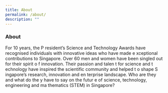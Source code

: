 ```yaml
---
title: About
permalink: /about/
description: ""
---
```

### **About**


For 10 years, the P resident’s Science and Technology Awards have recognised individuals with innovative ideas who have made e xceptional contributions to Singapore. Over 60 men and women have been singled out for their spirit o f innovation. Their passion and talen t for science and t echnology have inspired the scientific community and helped t o shape S ingapore’s research, innovation and en terprise landscape. Who are they and what do the y have to say on the futur e of science, technology, engineering and ma thematics (STEM) in Singapore?
